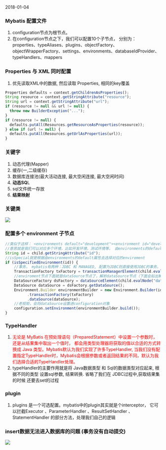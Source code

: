 2018-01-04
### Mybatis 配置文件
1. configuration节点为根节点。
2. 在configuration节点之下，我们可以配置10个子节点， 
分别为：properties、typeAliases、plugins、objectFactory、objectWrapperFactory、settings、environments、databaseIdProvider、typeHandlers、mappers

### Properties 与 XML 同时配置
1. 优先读取XML中的数据, 然后读取 Properties, 相同的key覆盖
```javascript
Properties defaults = context.getChildrenAsProperties();
String resource = context.getStringAttribute("resource");
String url = context.getStringAttribute("url");
if (resource != null && url != null) {
  throw new BuilderException("...");
}
if (resource != null) {
  defaults.putAll(Resources.getResourceAsProperties(resource));
} else if (url != null) {
  defaults.putAll(Resources.getUrlAsProperties(url));
}
```
### 关键字
1. 动态代理(Mapper)
2. 缓存(一,二级缓存)
3. 数据库连接池(最大活动连接, 最大空闲连接, 最大空闲时间)
4. **动态SQ**L
5. sql文件统一存放
6. **结果映射**

### 关键类
![](https://github.com/t734070824/tq.java/blob/master/tq.java.mybatis/src/main/java/_begin_to_learn/1.png?raw=true)

### 配置多个 environment 子节点
```javascript
//类似于这样： <environments default="development"><environment id="development">...</environment><environment id="test">...</environments>
//意思就是我们可以对应多个环境，比如开发环境，测试环境等， 由environments的default属性去选择对应的enviroment
String id = child.getStringAttribute("id");
//isSpecial就是根据由environments的default属性去选择对应的enviroment
if (isSpecifiedEnvironment(id)) {
    //事务， mybatis有两种：JDBC 和 MANAGED, 配置为JDBC则直接使用JDBC的事务，配置为MANAGED则是将事务托管给容器， 
    TransactionFactory txFactory = transactionManagerElement(child.evalNode("transactionManager"));
    //enviroment节点下面就是dataSource节点了，解析dataSource节点（下面会贴出解析dataSource的具体方法）
    DataSourceFactory dsFactory = dataSourceElement(child.evalNode("dataSource"));
    DataSource dataSource = dsFactory.getDataSource();
    Environment.Builder environmentBuilder = new Environment.Builder(id)
          .transactionFactory(txFactory)
          .dataSource(dataSource);
    //老规矩，会将dataSource设置进configuration对象
    configuration.setEnvironment(environmentBuilder.build());
}
```

### TypeHandler

1. <font color=red>无论是 MyBatis 在预处理语句（PreparedStatement）中设置一个参数时，还是从结果集中取出一个值时，
                   都会用类型处理器将获取的值以合适的方式转换成 Java 类型。Mybatis默认为我们实现了许多TypeHandler, 
                   当我们没有配置指定TypeHandler时，Mybatis会根据参数或者返回结果的不同，默认为我们选择合适的TypeHandler处理。</font>
2. typeHandler的主要作用就是将 Java数据类型 和 Sql的数据类型对应起来, 根据不同的类型 设置sql参数, 结果转换. 省略了我们在 JDBC过程中,获取结果集的时候
还要去set的过程

### plugin

1. plugins 是一个可选配置。mybatis中的plugin其实就是个interceptor， 它可以拦截Executor 、ParameterHandler 、ResultSetHandler 、StatementHandler 的部分方法，处理我们自己的逻辑               

### insert数据无法进入数据库的问题 (事务没有自动提交)
![](https://github.com/t734070824/tq.java/blob/master/tq.java.mybatis/src/main/java/_begin_to_learn/2.png?raw=true)
